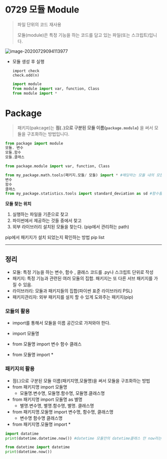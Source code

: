 # 0729 모듈 Module

> 파일 단위의 코드 재사용
>
> 모듈(module)은 특정 기능을 하는 코드를 담고 있는 파일(또는 스크립트)입니다.

![image-20200729094113977](C:\Users\User\AppData\Roaming\Typora\typora-user-images\image-20200729094113977.png)



- 모듈 생성 후 실행 

  ```
  import check
  check.odd(n)
  
  ```

  ```python
  import module
  from module import var, function, Class
  from module import *
  ```



# Package

>패키지(pakcage)는 **점(`.`)으로 구분된 모듈 이름(`package.module`)** 을 써서 모듈을 구조화하는 방법입니다.



```python
from package import module
모듈. 변수
모듈.함수
모듈.클래스

from package.module import var, function, Class

from my_package.math.tools(패키지.모듈/ 모듈) import * #해당하는 모듈 내의 모든 변수, 함수, 클래스를 가져옵니다.
변수 
함수
클래스
from my_package.statistics.tools import standard_deviation as sd #함수를 sd 지칭
```



**모듈 찾는 위치**

1. 실행하는 파일을 기준으로 찾고
2. 파이썬에서 제공하는 것들 중에서 찾고
3. 외부 라이브러리 설치된 모듈을 찾는다. (pip에서 관리하는 path)

pip에서 패키지가 설치 되었는지 확인하는 방법 pip list



----

## 정리

- 모듈: 특정 기능을 하는 변수, 함수 , 클래스 코드를 .py나 스크립트 단위로 작성
- 패키지: 특정 기능과 관련된 여러 모듈의 집합. 패키지는 또 다른 서브 패키지를 가질 수 있음.
- 라이브러리: 모듈과 패키지들의 집합(파이썬 표준 라이브러리 PSL)
- 패키지관리자: 외부 패키지를 설치 할 수 있게 도와주는 패키지(pip)

### 모듈의 활용

- import를 통해서 모듈을 이름 공간으로 가져와야 한다.

- import 모듈명

- from 모듈명 import 변수 함수 클래스

- from 모듈명 import *

  

### 패키지의 활용

- 점(.)으로 구분된 모듈 이름(패키지명,모듈명)을 써서 모듈을 구조화하는 방법
- from 패키지명 import 모듈명
  - 모듈명.변수명, 모듈명.함수명, 모듈명.클래스명
- from 패키지명 import 모듈명 as 별명
  - 별명.변수명, 별명.함수명, 별명. 클래스명
- from 패키지명.모둘명 import 변수명, 함수명, 클래스명
  - 변수명 함수명 클래스명
- from 패키지명.모듈명 import *

```python
import datatime
print(datetime.datetime.now()) #datetime 모듈안의 datetime클래스 안 now라는 메서드사용

from datetime import datetime
print(datetime.now()) 
```



